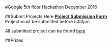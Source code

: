 #Google 5th floor Hackathon December 2016



##Submit Projects Here
**[Project Submission Form](https://goo.gl/forms/Uvv4PpcCYJS6sayj2)**  
Project must be submitted before 5:00pm


All submitted project can be found [here](https://docs.google.com/spreadsheets/d/15cw_YZy6nLqiJMGp4dfAgyeIJLFbpXmgr7vqa77fG6Y/edit?usp=sharing)


##Prizes
